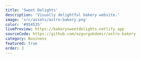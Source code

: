 ```yaml
---
title: 'Sweet Delights'
description: 'Visually delightful bakery website.'
image: 'src/assets/astro-bakery.png'
color: '#954535'
livePreview: https://bakerysweetdelights.netlify.app
sourceCode: https://github.com/ozgurgokdemir/astro-bakery
category: Business
featured: true
order: 3
---
```

